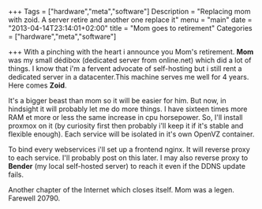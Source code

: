 +++
Tags = ["hardware","meta","software"]
Description = "Replacing mom with zoid. A server retire and another one replace it"
menu = "main"
date = "2013-04-14T23:14:01+02:00"
title = "Mom goes to retirement"
Categories = ["hardware","meta","software"]

+++
With a pinching with the heart i announce you Mom's retirement. **Mom** was my small dédibox (dedicated server from online.net) which did a lot of things. I know that i'm a fervent advocate of self-hosting but i still rent a dedicated server in a datacenter.This machine serves me well for 4 years. Here comes **Zoid**.

It's a bigger beast than mom so it will be easier for him. But now, in hindsight it will probably let me do more things. I have sixteen times more RAM et more or less the same increase in cpu horsepower. So, I'll install proxmox on it (by curiosity first then probably i'll keep it if it's stable and flexible enough). Each service will be isolated in it's own OpenVZ container.

To bind every webservices i'll set up a frontend nginx. It will reverse proxy to each service. I'll probably post on this later. I may also reverse proxy to **Bender** (my local self-hosted server) to reach it even if the DDNS update fails.

Another chapter of the Internet which closes itself. Mom was a legen. Farewell 20790.

